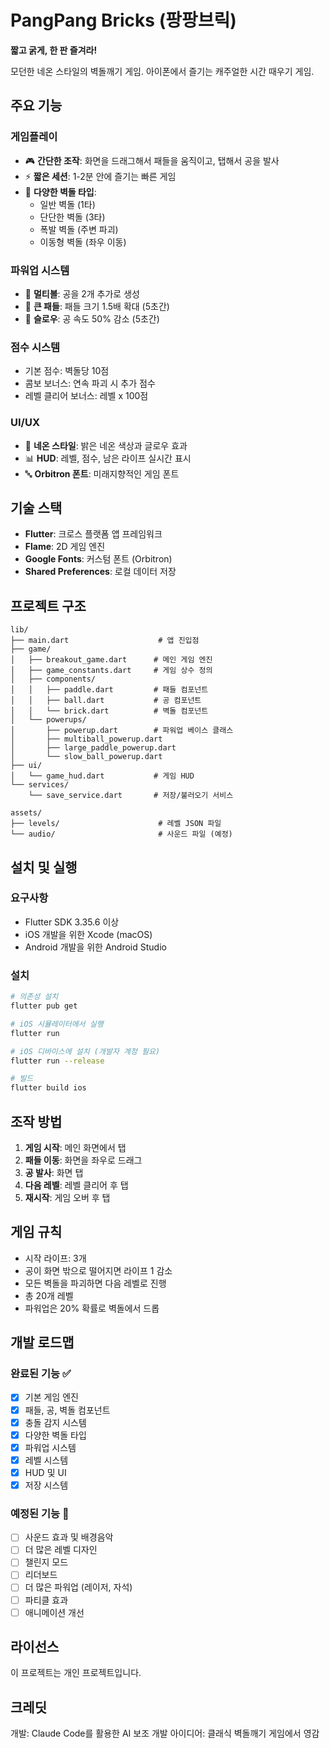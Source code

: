 # PangPang Bricks (팡팡브릭)

**짧고 굵게, 한 판 즐겨라!**

모던한 네온 스타일의 벽돌깨기 게임. 아이폰에서 즐기는 캐주얼한 시간 때우기 게임.

## 주요 기능

### 게임플레이
- 🎮 **간단한 조작**: 화면을 드래그해서 패들을 움직이고, 탭해서 공을 발사
- ⚡ **짧은 세션**: 1-2분 안에 즐기는 빠른 게임
- 🎯 **다양한 벽돌 타입**:
  - 일반 벽돌 (1타)
  - 단단한 벽돌 (3타)
  - 폭발 벽돌 (주변 파괴)
  - 이동형 벽돌 (좌우 이동)

### 파워업 시스템
- 🌟 **멀티볼**: 공을 2개 추가로 생성
- 📏 **큰 패들**: 패들 크기 1.5배 확대 (5초간)
- 🐌 **슬로우**: 공 속도 50% 감소 (5초간)

### 점수 시스템
- 기본 점수: 벽돌당 10점
- 콤보 보너스: 연속 파괴 시 추가 점수
- 레벨 클리어 보너스: 레벨 x 100점

### UI/UX
- 🎨 **네온 스타일**: 밝은 네온 색상과 글로우 효과
- 📊 **HUD**: 레벨, 점수, 남은 라이프 실시간 표시
- 🔤 **Orbitron 폰트**: 미래지향적인 게임 폰트

## 기술 스택

- **Flutter**: 크로스 플랫폼 앱 프레임워크
- **Flame**: 2D 게임 엔진
- **Google Fonts**: 커스텀 폰트 (Orbitron)
- **Shared Preferences**: 로컬 데이터 저장

## 프로젝트 구조

```
lib/
├── main.dart                    # 앱 진입점
├── game/
│   ├── breakout_game.dart      # 메인 게임 엔진
│   ├── game_constants.dart     # 게임 상수 정의
│   ├── components/
│   │   ├── paddle.dart         # 패들 컴포넌트
│   │   ├── ball.dart           # 공 컴포넌트
│   │   └── brick.dart          # 벽돌 컴포넌트
│   └── powerups/
│       ├── powerup.dart        # 파워업 베이스 클래스
│       ├── multiball_powerup.dart
│       ├── large_paddle_powerup.dart
│       └── slow_ball_powerup.dart
├── ui/
│   └── game_hud.dart           # 게임 HUD
└── services/
    └── save_service.dart       # 저장/불러오기 서비스

assets/
├── levels/                      # 레벨 JSON 파일
└── audio/                       # 사운드 파일 (예정)
```

## 설치 및 실행

### 요구사항
- Flutter SDK 3.35.6 이상
- iOS 개발을 위한 Xcode (macOS)
- Android 개발을 위한 Android Studio

### 설치
```bash
# 의존성 설치
flutter pub get

# iOS 시뮬레이터에서 실행
flutter run

# iOS 디바이스에 설치 (개발자 계정 필요)
flutter run --release

# 빌드
flutter build ios
```

## 조작 방법

1. **게임 시작**: 메인 화면에서 탭
2. **패들 이동**: 화면을 좌우로 드래그
3. **공 발사**: 화면 탭
4. **다음 레벨**: 레벨 클리어 후 탭
5. **재시작**: 게임 오버 후 탭

## 게임 규칙

- 시작 라이프: 3개
- 공이 화면 밖으로 떨어지면 라이프 1 감소
- 모든 벽돌을 파괴하면 다음 레벨로 진행
- 총 20개 레벨
- 파워업은 20% 확률로 벽돌에서 드롭

## 개발 로드맵

### 완료된 기능 ✅
- [x] 기본 게임 엔진
- [x] 패들, 공, 벽돌 컴포넌트
- [x] 충돌 감지 시스템
- [x] 다양한 벽돌 타입
- [x] 파워업 시스템
- [x] 레벨 시스템
- [x] HUD 및 UI
- [x] 저장 시스템

### 예정된 기능 🚧
- [ ] 사운드 효과 및 배경음악
- [ ] 더 많은 레벨 디자인
- [ ] 챌린지 모드
- [ ] 리더보드
- [ ] 더 많은 파워업 (레이저, 자석)
- [ ] 파티클 효과
- [ ] 애니메이션 개선

## 라이선스

이 프로젝트는 개인 프로젝트입니다.

## 크레딧

개발: Claude Code를 활용한 AI 보조 개발
아이디어: 클래식 벽돌깨기 게임에서 영감
